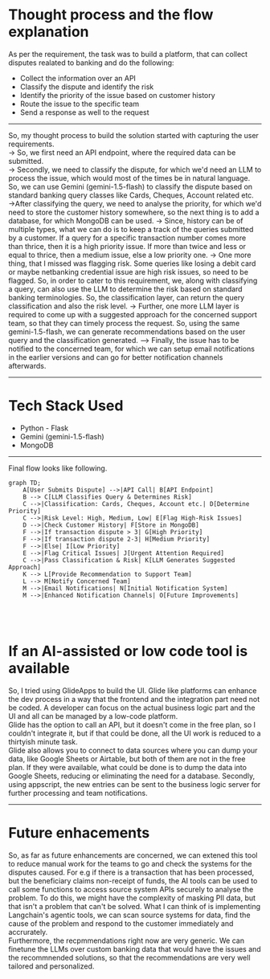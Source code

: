 # Thought process and the flow explanation


As per the requirement, the task was to build a platform, that can collect disputes realated to banking and do the following:

<ul>
<li> Collect the information over an API </li>
<li> Classify the dispute and identify the risk</li>
<li> Identify the priority of the issue based on customer history </li>
<li> Route the issue to the specific team </li>
<li> Send a response as well to the request </li>
</ul>

<hr>

So, my thought process to build the solution started with capturing the user requirements. <br>
-> So, we first need an API endpoint, where the required data can be submitted. <br>
-> Secondly, we need to classify the dispute, for which we'd need an LLM to process the issue, which would most of the times be in natural language. So, we can use Gemini (gemini-1.5-flash) to classify the dispute based on standard banking query classes like Cards, Cheques, Account related etc.<br>
->After classifying the query, we need to analyse the priority, for which we'd need to store the customer history somewhere, so the next thing is to add a database, for which MongoDB can be used.
-> Since, history can be of multiple types, what we can do is to keep a track of the queries submitted by a customer. If a query for a specific transaction number comes more than thrice, then it is a high priority issue. If more than twice and less or equal to thrice, then a medium issue, else a low priority one.
-> One more thing, that I missed was flagging risk. Some queries like losing a debit card or maybe netbanking credential issue are high risk issues, so need to be flagged. So, in order to cater to this requirement, we, along with classifying a query, can also use the LLM to determine the risk based on standard banking terminologies. So, the classification layer, can return the query classification and also the risk level.
-> Further, one more LLM layer is required to come up with a suggested approach for the concerned support team, so that they can timely process the request. So, using the same gemini-1.5-flash, we can generate recommendations based on the user query and the classification generated.
--> Finally, the issue has to be notified to the concerned team, for which we can setup email notifications in the earlier versions and can go for better notification channels afterwards.

<hr>

# Tech Stack Used

<ul>
<li> Python - Flask </li>
<li> Gemini (gemini-1.5-flash)</li>
<li> MongoDB </li>
</ul>

<hr>
Final flow looks like following.

```mermaid
graph TD;
    A[User Submits Dispute] -->|API Call| B[API Endpoint]
    B --> C[LLM Classifies Query & Determines Risk]
    C -->|Classification: Cards, Cheques, Account etc.| D[Determine Priority]
    C -->|Risk Level: High, Medium, Low| E[Flag High-Risk Issues]
    D -->|Check Customer History| F[Store in MongoDB]
    F -->|If transaction dispute > 3| G[High Priority]
    F -->|If transaction dispute 2-3| H[Medium Priority]
    F -->|Else| I[Low Priority]
    E -->|Flag Critical Issues| J[Urgent Attention Required]
    C -->|Pass Classification & Risk| K[LLM Generates Suggested Approach]
    K --> L[Provide Recommendation to Support Team]
    L --> M[Notify Concerned Team]
    M -->|Email Notifications| N[Initial Notification System]
    M -->|Enhanced Notification Channels| O[Future Improvements]
```
<br><br>

# If an AI-assisted or low code tool is available  

So, I tried using GlideApps to build the UI. Glide like platforms can enhance the dev process in a way that the frontend and the integration part need not be coded. A developer can focus on the actual business logic part and the UI and all can be managed by a low-code platform. <br> Glide has the option to call an API, but it doesn't come in the free plan, so I couldn't integrate it, but if that could be done, all the UI work is reduced to a thirtyish minute task. <br> Glide also allows you to connect to data sources where you can dump your data, like Google Sheets or Airtable, but both of them are not in the free plan. If they were available, what could be done is to dump the data into Google Sheets, reducing or eliminating the need for a database. Secondly, using appscript, the new entries can be sent to the business logic server for further processing and team notifications.

<hr>

# Future enhacements

So, as far as future enhancements are concerned, we can extened this tool to reduce manual work for the teams to go and check the systems for the disputes caused. For e.g if there is a transaction that has been processed, but the beneficiary claims non-receipt of funds, the AI tools can be used to call some functions to access source system APIs securely to analyse the problem. To do this, we might have the complexity of masking PII data, but that isn't a problem that can't be solved. What I can think of is implementing Langchain's agentic tools, we can scan source systems for data, find the cause of the problem and respond to the customer immediately and accrurately. <br> Furthermore, the recpmmendations right now are very generic. We can finetune the LLMs over custom banking data that would have the issues and the recommnended solutions, so that the recommendations are very well tailored and personalized.

